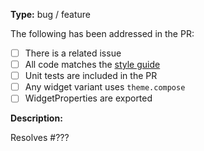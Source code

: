**Type:** bug / feature

The following has been addressed in the PR:

* [ ] There is a related issue
* [ ] All code matches the [style guide](https://github.com/dojo/framework/blob/master/STYLE.md)
* [ ] Unit tests are included in the PR
* [ ] Any widget variant uses `theme.compose`
* [ ] WidgetProperties are exported

<!--
Our bots should ensure:

* [ ] All contributors have signed a CLA
* [ ] The PR passes CI testing
* [ ] Code coverage is maintained
* [ ] The PR has been reviewed and approved
-->

**Description:**

Resolves #???
